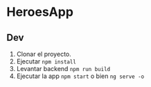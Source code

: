 # HeroesApp

## Dev

1. Clonar el proyecto.
2. Ejecutar ```npm install```
3. Levantar backend ```npm run build```
4. Ejecutar la app ```npm start``` o bien ```ng serve -o```
